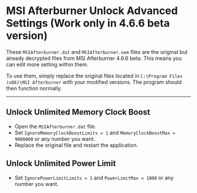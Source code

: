 # MSI Afterburner Unlock Advanced Settings (Work only in 4.6.6 beta version)

These `MSIAfterburner.dat` and `MSIAfterburner.oem` files are the original but already decrypted files from MSI Afterburner 4.6.6 beta. This means you can edit more setting within them.

To use them, simply replace the original files located in `C:\Program Files (x86)\MSI Afterburner` with your modified versions. The program should then function normally.

---
## Unlock Unlimited Memory Clock Boost


* Open the `MSIAfterburner.dat` file.
* Set `IgnoreMemoryClockBoostLimits = 1` and `MemoryClockBoostMax = 9000000` or any number you want.
* Replace the original file and restart the application.


## Unlock Unlimited Power Limit

* Set `IgnorePowerLimitLimits = 1` and `PowerLimitMax = 1000` or any number you want.
